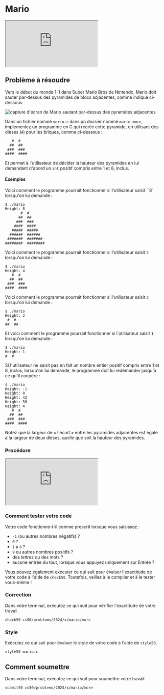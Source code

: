# Mario

<div class="ratio ratio-16x9" data-video=""><iframe allow="accelerometer; autoplay; encrypted-media; gyroscope; picture-in-picture" allowfullscreen="" class="border" data-video="" src="https://www.youtube.com/embed/cWOkHQXw0JQ?modestbranding=0&amp;rel=0&amp;showinfo=0&amp;start=11"></iframe></div>

## Problème à résoudre

Vers le début du monde 1-1 dans Super Mario Bros de Nintendo, Mario doit sauter par-dessus des pyramides de blocs adjacentes, comme indiqué ci-dessous.

![capture d'écran de Mario sautant par-dessus des pyramides adjacentes](https://cs50.harvard.edu/x/2024/psets/1/mario/more/pyramids.png)

Dans un fichier nommé `mario.c` dans un dossier nommé `mario-more`, implémentez un programme en C qui recrée cette pyramide, en utilisant des dièses (`#`) pour les briques, comme ci-dessous :

       #  #
      ##  ##
     ###  ###
    ####  ####

Et permet à l'utilisateur de décider la hauteur des pyramides en lui demandant d'abord un `int` positif compris entre 1 et 8, inclus.

#### Exemples

Voici comment le programme pourrait fonctionner si l'utilisateur saisit ``8` lorsqu'on lui demande :

    $ ./mario
    Height: 8
           #  #
          ##  ##
         ###  ###
        ####  ####
       #####  #####
      ######  ######
     #######  #######
    ########  ########

Voici comment le programme pourrait fonctionner si l'utilisateur saisit `4` lorsqu'on lui demande :

    $ ./mario
    Height: 4
       #  #
      ##  ##
     ###  ###
    ####  ####

Voici comment le programme pourrait fonctionner si l'utilisateur saisit `2` lorsqu'on lui demande :

    $ ./mario
    Height: 2
     #  #
    ##  ##

Et voici comment le programme pourrait fonctionner si l'utilisateur saisit `1` lorsqu'on lui demande :

    $ ./mario
    Height: 1
    #  #

Si l'utilisateur ne saisit pas en fait un nombre entier positif compris entre 1 et 8, inclus, lorsqu'on lui demande, le programme doit lui redemander jusqu'à ce qu'il coopère :

    $ ./mario
    Height: -1
    Height: 0
    Height: 42
    Height: 50
    Height: 4
       #  #
      ##  ##
     ###  ###
    ####  ####

Notez que la largeur de « l'écart » entre les pyramides adjacentes est égale à la largeur de deux dièses, quelle que soit la hauteur des pyramides.

### Procédure

<div class="ratio ratio-16x9" data-video=""><iframe allow="accelerometer; autoplay; encrypted-media; gyroscope; picture-in-picture" allowfullscreen="" class="border" data-video="" src="https://www.youtube.com/embed/FzN9RAjYG_Q?modestbranding=0&amp;rel=0&amp;showinfo=0"></iframe></div>

### Comment tester votre code

Votre code fonctionne-t-il comme prescrit lorsque vous saisissez :

- `-1` (ou autres nombres négatifs) ?
- `0` ?
- `1` à `8` ?
- `9` ou autres nombres positifs ?
- des lettres ou des mots ?
- aucune entrée du tout, lorsque vous appuyez uniquement sur Entrée ?

Vous pouvez également exécuter ce qui suit pour évaluer l'exactitude de votre code à l'aide de `check50`. Toutefois, veillez à le compiler et à le tester vous-même !

### Correction

Dans votre terminal, exécutez ce qui suit pour vérifier l'exactitude de votre travail.

    check50 cs50/problems/2024/x/mario/more

### Style

Exécutez ce qui suit pour évaluer le style de votre code à l'aide de `style50`.

    style50 mario.c

## Comment soumettre

Dans votre terminal, exécutez ce qui suit pour soumettre votre travail.

    submit50 cs50/problems/2024/x/mario/more